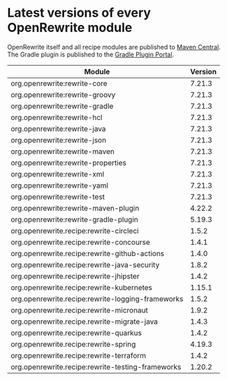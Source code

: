 # Latest versions of every OpenRewrite module

OpenRewrite itself and all recipe modules are published to [Maven Central](https://search.maven.org/search?q=org.openrewrite). The Gradle plugin is published to the [Gradle Plugin Portal](https://plugins.gradle.org/plugin/org.openrewrite.rewrite).

| Module                                            | Version |
| ------------------------------------------------- |---------|
| org.openrewrite:rewrite-core                      | 7.21.3  |
| org.openrewrite:rewrite-groovy                    | 7.21.3  |
| org.openrewrite:rewrite-gradle                    | 7.21.3  |
| org.openrewrite:rewrite-hcl                       | 7.21.3  |
| org.openrewrite:rewrite-java                      | 7.21.3  |
| org.openrewrite:rewrite-json                      | 7.21.3  |
| org.openrewrite:rewrite-maven                     | 7.21.3  |
| org.openrewrite:rewrite-properties                | 7.21.3  |
| org.openrewrite:rewrite-xml                       | 7.21.3  |
| org.openrewrite:rewrite-yaml                      | 7.21.3  |
| org.openrewrite:rewrite-test                      | 7.21.3  |
| org.openrewrite:rewrite-maven-plugin              | 4.22.2  |
| org.openrewrite:rewrite-gradle-plugin             | 5.19.3  |
| org.openrewrite.recipe:rewrite-circleci           | 1.5.2   |
| org.openrewrite.recipe:rewrite-concourse          | 1.4.1   |
| org.openrewrite.recipe:rewrite-github-actions     | 1.4.0   |
| org.openrewrite.recipe:rewrite-java-security      | 1.8.2   |
| org.openrewrite.recipe:rewrite-jhipster           | 1.4.2   |
| org.openrewrite.recipe:rewrite-kubernetes         | 1.15.1  |
| org.openrewrite.recipe:rewrite-logging-frameworks | 1.5.2   |
| org.openrewrite.recipe:rewrite-micronaut          | 1.9.2   |
| org.openrewrite.recipe.rewrite-migrate-java       | 1.4.3   |
| org.openrewrite.recipe:rewrite-quarkus            | 1.4.2   |
| org.openrewrite.recipe:rewrite-spring             | 4.19.3  |
| org.openrewrite.recipe:rewrite-terraform          | 1.4.2   |
| org.openrewrite.recipe:rewrite-testing-frameworks | 1.20.2  |
